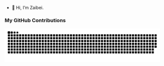 - 👋 Hi, I’m Zaibei.

<!---
lizaibeim/lizaibeim is a ✨ special ✨ repository because its `README.md` (this file) appears on your GitHub profile.
You can click the Preview link to take a look at your changes.
--->


### My GitHub Contributions
<picture>
  <source media="(prefers-color-scheme: dark)" srcset="https://raw.githubusercontent.com/lizaibeim/lizaibeim/output/github-contribution-grid-snake-dark.svg">
  <source media="(prefers-color-scheme: light)" srcset="https://raw.githubusercontent.com/lizaibeim/lizaibeim/output/github-contribution-grid-snake.svg">
  <img alt="github contribution grid snake animation" src="https://raw.githubusercontent.com/lizaibeim/lizaibeim/output/github-contribution-grid-snake.svg">
</picture>     
